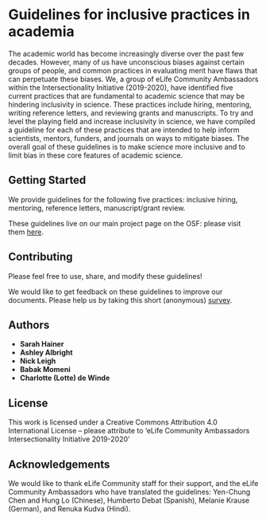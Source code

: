 # Guidelines for inclusive practices in academia

The academic world has become increasingly diverse over the past few decades. However, many of us have unconscious biases against certain groups of people, and common practices in evaluating merit have flaws that can perpetuate these biases. We, a group of eLife Community Ambassadors within the Intersectionality Initiative (2019-2020), have identified five current practices that are fundamental to academic science that may be hindering inclusivity in science. These practices include hiring, mentoring, writing reference letters, and reviewing grants and manuscripts. To try and level the playing field and increase inclusivity in science, we have compiled a guideline for each of these practices that are intended to help inform scientists, mentors, funders, and journals on ways to mitigate biases. The overall goal of these guidelines is to make science more inclusive and to limit bias in these core features of academic science. 

## Getting Started

We provide guidelines for the following five practices: inclusive hiring, mentoring, reference letters, manuscript/grant review.

These guidelines live on our main project page on the OSF: please visit them [here](https://osf.io/muk7v/).

## Contributing

Please feel free to use, share, and modify these guidelines!

We would like to get feedback on these guidelines to improve our documents. Please help us by taking this short (anonymous) [survey](https://forms.gle/xng5jzZqs3AYNcaw7). 
 
## Authors

* **Sarah Hainer**
* **Ashley Albright**
* **Nick Leigh**
* **Babak Momeni**
* **Charlotte (Lotte) de Winde**

## License

This work is licensed under a Creative Commons Attribution 4.0 International License – please attribute to ‘eLife Community Ambassadors Intersectionality Initiative 2019-2020’

## Acknowledgements

We would like to thank eLife Community staff for their support, and the eLife Community Ambassadors who have translated the guidelines: Yen-Chung Chen and Hung Lo (Chinese), Humberto Debat (Spanish), Melanie Krause (German), and Renuka Kudva (Hindi).

